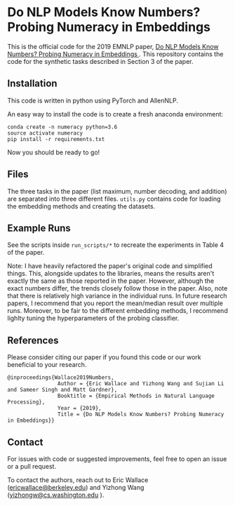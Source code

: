 # Do NLP Models Know Numbers? Probing Numeracy in Embeddings

This is the official code for the 2019 EMNLP paper, [Do NLP Models Know Numbers? Probing Numeracy in Embeddings
](https://arxiv.org/abs/1909.07940). This repository contains the code for the synthetic tasks described in Section 3 of the paper.

## Installation

This code is written in python using PyTorch and AllenNLP.

An easy way to install the code is to create a fresh anaconda environment:

```
conda create -n numeracy python=3.6
source activate numeracy
pip install -r requirements.txt
```
Now you should be ready to go!

## Files

The three tasks in the paper (list maximum, number decoding, and addition) are separated into three different files. `utils.py` contains code for loading the embedding methods and creating the datasets.

## Example Runs

See the scripts inside `run_scripts/*` to recreate the experiments in Table 4 of the paper.

Note: I have heavily refactored the paper's original code and simplified things. This, alongside updates to the libraries, means the results aren't exactly the same as those reported in the paper. However, although the exact numbers differ, the trends closely follow those in the paper. Also, note that there is relatively high variance in the individual runs. In future research papers, I recommend that you report the mean/median result over multiple runs. Moreover, to be fair to the different embedding methods, I recommend lighlty tuning the hyperparameters of the probing classifier.

## References

Please consider citing our paper if you found this code or our work beneficial to your research.
```
@inproceedings{Wallace2019Numbers,
                Author = {Eric Wallace and Yizhong Wang and Sujian Li and Sameer Singh and Matt Gardner},
                Booktitle = {Empirical Methods in Natural Language Processing},                            
                Year = {2019},
                Title = {Do NLP Models Know Numbers? Probing Numeracy in Embeddings}}
```

## Contact

For issues with code or suggested improvements, feel free to open an issue or a pull request.

To contact the authors, reach out to Eric Wallace (ericwallace@berkeley.edu) and Yizhong Wang (yizhongw@cs.washington.edu
).